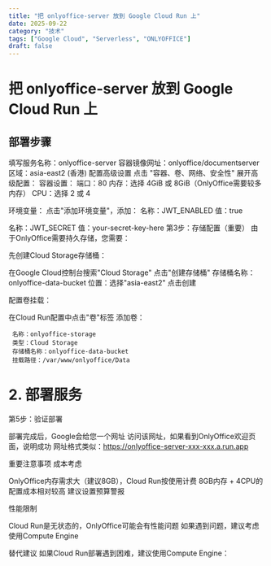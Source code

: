 ```yaml
---
title: "把 onlyoffice-server 放到 Google Cloud Run 上"
date: 2025-09-22
category: "技术"
tags: ["Google Cloud", "Serverless", "ONLYOFFICE"]
draft: false
---
```


# 把 onlyoffice-server 放到 Google Cloud Run 上

## 部署步骤

填写服务名称：onlyoffice-server
容器镜像网址：onlyoffice/documentserver
区域：asia-east2 (香港)
配置高级设置
点击 "容器、卷、网络、安全性" 展开高级配置：
容器设置：
端口：80
内存：选择 4GiB 或 8GiB（OnlyOffice需要较多内存）
CPU：选择 2 或 4

环境变量：
点击"添加环境变量"，添加：
名称：JWT\_ENABLED
值：true

名称：JWT\_SECRET
值：your-secret-key-here
第3步：存储配置（重要）
由于OnlyOffice需要持久存储，您需要：

先创建Cloud Storage存储桶：

在Google Cloud控制台搜索"Cloud Storage"
点击"创建存储桶"
存储桶名称：onlyoffice-data-bucket
位置：选择"asia-east2"
点击创建

配置卷挂载：

在Cloud Run配置中点击"卷"标签
添加卷：

```
 名称：onlyoffice-storage
 类型：Cloud Storage
 存储桶名称：onlyoffice-data-bucket
 挂载路径：/var/www/onlyoffice/Data
```

# 2\. 部署服务

第5步：验证部署

部署完成后，Google会给您一个网址
访问该网址，如果看到OnlyOffice欢迎页面，说明成功
网址格式类似：https://onlyoffice-server-xxx-xxx.a.run.app

重要注意事项
成本考虑

OnlyOffice内存需求大（建议8GB），Cloud Run按使用计费
8GB内存 + 4CPU的配置成本相对较高
建议设置预算警报

性能限制

Cloud Run是无状态的，OnlyOffice可能会有性能问题
如果遇到问题，建议考虑使用Compute Engine

替代建议
如果Cloud Run部署遇到困难，建议使用Compute Engine：